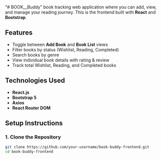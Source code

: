 "# BOOK__Buddy" 
 book tracking web application where you can add, view, and manage your reading journey. This is the frontend built with **React** and **Bootstrap**.

## Features

- Toggle between **Add Book** and **Book List** views
- Filter books by status (Wishlist, Reading, Completed)
- Search books by genre
- View individual book details with rating & review
- Track total Wishlist, Reading, and Completed books

##  Technologies Used

- **React.js**
- **Bootstrap 5**
- **Axios**
- **React Router DOM**

##  Setup Instructions

### 1. Clone the Repository

```bash
git clone https://github.com/your-username/book-buddy-frontend.git
cd book-buddy-frontend